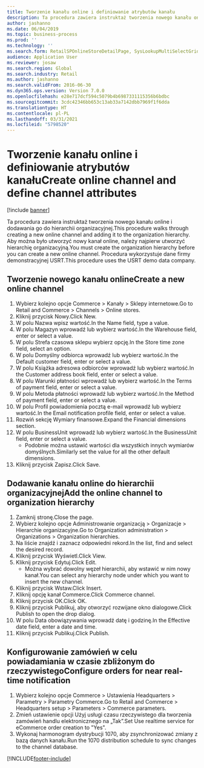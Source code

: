 ```yaml
---
title: Tworzenie kanału online i definiowanie atrybutów kanału
description: Ta procedura zawiera instruktaż tworzenia nowego kanału online i dodawania go do hierarchii organizacyjnej.
author: jashanno
ms.date: 06/04/2019
ms.topic: business-process
ms.prod: ''
ms.technology: ''
ms.search.form: RetailSPOnlineStoreDetailPage, SysLookupMultiSelectGrid, DimensionLookup, OMHierarchyManager, HierarchyDesigner, OMNodeSelection, HierarchyPublishAndCloseForm
audience: Application User
ms.reviewer: josaw
ms.search.region: Global
ms.search.industry: Retail
ms.author: jashanno
ms.search.validFrom: 2016-06-30
ms.dyn365.ops.version: Version 7.0.0
ms.openlocfilehash: e28e717dcf594c5079b4b6987331115356b6bdbc
ms.sourcegitcommit: 3cdc42346bb653c13ab33a7142dbb7969f1f6dda
ms.translationtype: HT
ms.contentlocale: pl-PL
ms.lasthandoff: 03/31/2021
ms.locfileid: "5798520"
---
```

# <a name="create-online-channel-and-define-channel-attributes"></a><span data-ttu-id="86c32-103">Tworzenie kanału online i definiowanie atrybutów kanału</span><span class="sxs-lookup"><span data-stu-id="86c32-103">Create online channel and define channel attributes</span></span>

[!include [banner](../includes/banner.md)]

<span data-ttu-id="86c32-104">Ta procedura zawiera instruktaż tworzenia nowego kanału online i dodawania go do hierarchii organizacyjnej.</span><span class="sxs-lookup"><span data-stu-id="86c32-104">This procedure walks through creating a new online channel and adding it to the organization hierarchy.</span></span> <span data-ttu-id="86c32-105">Aby można było utworzyć nowy kanał online, należy najpierw utworzyć hierarchię organizacyjną.</span><span class="sxs-lookup"><span data-stu-id="86c32-105">You must create the organization hierarchy before you can create a new online channel.</span></span> <span data-ttu-id="86c32-106">Procedura wykorzystuje dane firmy demonstracyjnej USRT.</span><span class="sxs-lookup"><span data-stu-id="86c32-106">This procedure uses the USRT demo data company.</span></span>


## <a name="create-a-new-online-channel"></a><span data-ttu-id="86c32-107">Tworzenie nowego kanału online</span><span class="sxs-lookup"><span data-stu-id="86c32-107">Create a new online channel</span></span>
1. <span data-ttu-id="86c32-108">Wybierz kolejno opcje Commerce > Kanały > Sklepy internetowe.</span><span class="sxs-lookup"><span data-stu-id="86c32-108">Go to Retail and Commerce > Channels > Online stores.</span></span>
2. <span data-ttu-id="86c32-109">Kliknij przycisk Nowy.</span><span class="sxs-lookup"><span data-stu-id="86c32-109">Click New.</span></span>
3. <span data-ttu-id="86c32-110">W polu Nazwa wpisz wartość.</span><span class="sxs-lookup"><span data-stu-id="86c32-110">In the Name field, type a value.</span></span>
4. <span data-ttu-id="86c32-111">W polu Magazyn wprowadź lub wybierz wartość.</span><span class="sxs-lookup"><span data-stu-id="86c32-111">In the Warehouse field, enter or select a value.</span></span>
5. <span data-ttu-id="86c32-112">W polu Strefa czasowa sklepu wybierz opcję.</span><span class="sxs-lookup"><span data-stu-id="86c32-112">In the Store time zone field, select an option.</span></span>
6. <span data-ttu-id="86c32-113">W polu Domyślny odbiorca wprowadź lub wybierz wartość.</span><span class="sxs-lookup"><span data-stu-id="86c32-113">In the Default customer field, enter or select a value.</span></span>
7. <span data-ttu-id="86c32-114">W polu Książka adresowa odbiorców wprowadź lub wybierz wartość.</span><span class="sxs-lookup"><span data-stu-id="86c32-114">In the Customer address book field, enter or select a value.</span></span>
8. <span data-ttu-id="86c32-115">W polu Warunki płatności wprowadź lub wybierz wartość.</span><span class="sxs-lookup"><span data-stu-id="86c32-115">In the Terms of payment field, enter or select a value.</span></span>
9. <span data-ttu-id="86c32-116">W polu Metoda płatności wprowadź lub wybierz wartość.</span><span class="sxs-lookup"><span data-stu-id="86c32-116">In the Method of payment field, enter or select a value.</span></span>
10. <span data-ttu-id="86c32-117">W polu Profil powiadomienia pocztą e-mail wprowadź lub wybierz wartość.</span><span class="sxs-lookup"><span data-stu-id="86c32-117">In the Email notification profile field, enter or select a value.</span></span>
11. <span data-ttu-id="86c32-118">Rozwiń sekcję Wymiary finansowe.</span><span class="sxs-lookup"><span data-stu-id="86c32-118">Expand the Financial dimensions section.</span></span>
12. <span data-ttu-id="86c32-119">W polu BusinessUnit wprowadź lub wybierz wartość.</span><span class="sxs-lookup"><span data-stu-id="86c32-119">In the BusinessUnit field, enter or select a value.</span></span>
    * <span data-ttu-id="86c32-120">Podobnie można ustawić wartości dla wszystkich innych wymiarów domyślnych.</span><span class="sxs-lookup"><span data-stu-id="86c32-120">Similarly set the value for all the other default dimensions.</span></span>  
13. <span data-ttu-id="86c32-121">Kliknij przycisk Zapisz.</span><span class="sxs-lookup"><span data-stu-id="86c32-121">Click Save.</span></span>

## <a name="add-the-online-channel-to-organization-hierarchy"></a><span data-ttu-id="86c32-122">Dodawanie kanału online do hierarchii organizacyjnej</span><span class="sxs-lookup"><span data-stu-id="86c32-122">Add the online channel to organization hierarchy</span></span>
1. <span data-ttu-id="86c32-123">Zamknij stronę.</span><span class="sxs-lookup"><span data-stu-id="86c32-123">Close the page.</span></span>
2. <span data-ttu-id="86c32-124">Wybierz kolejno opcje Administrowanie organizacją > Organizacje > Hierarchie organizacyjne.</span><span class="sxs-lookup"><span data-stu-id="86c32-124">Go to Organization administration > Organizations > Organization hierarchies.</span></span>
3. <span data-ttu-id="86c32-125">Na liście znajdź i zaznacz odpowiedni rekord.</span><span class="sxs-lookup"><span data-stu-id="86c32-125">In the list, find and select the desired record.</span></span>
4. <span data-ttu-id="86c32-126">Kliknij przycisk Wyświetl.</span><span class="sxs-lookup"><span data-stu-id="86c32-126">Click View.</span></span>
5. <span data-ttu-id="86c32-127">Kliknij przycisk Edytuj.</span><span class="sxs-lookup"><span data-stu-id="86c32-127">Click Edit.</span></span>
    * <span data-ttu-id="86c32-128">Można wybrać dowolny węzeł hierarchii, aby wstawić w nim nowy kanał.</span><span class="sxs-lookup"><span data-stu-id="86c32-128">You can select any hierarchy node under which you want to insert the new channel.</span></span>  
6. <span data-ttu-id="86c32-129">Kliknij przycisk Wstaw.</span><span class="sxs-lookup"><span data-stu-id="86c32-129">Click Insert.</span></span>
7. <span data-ttu-id="86c32-130">Kliknij opcję kanał Commerce.</span><span class="sxs-lookup"><span data-stu-id="86c32-130">Click Commerce channel.</span></span>
8. <span data-ttu-id="86c32-131">Kliknij przycisk OK.</span><span class="sxs-lookup"><span data-stu-id="86c32-131">Click OK.</span></span>
9. <span data-ttu-id="86c32-132">Kliknij przycisk Publikuj, aby otworzyć rozwijane okno dialogowe.</span><span class="sxs-lookup"><span data-stu-id="86c32-132">Click Publish to open the drop dialog.</span></span>
10. <span data-ttu-id="86c32-133">W polu Data obowiązywania wprowadź datę i godzinę.</span><span class="sxs-lookup"><span data-stu-id="86c32-133">In the Effective date field, enter a date and time.</span></span>
11. <span data-ttu-id="86c32-134">Kliknij przycisk Publikuj.</span><span class="sxs-lookup"><span data-stu-id="86c32-134">Click Publish.</span></span>

## <a name="configure-orders-for-near-real-time-notification"></a><span data-ttu-id="86c32-135">Konfigurowanie zamówień w celu powiadamiania w czasie zbliżonym do rzeczywistego</span><span class="sxs-lookup"><span data-stu-id="86c32-135">Configure orders for near real-time notification</span></span>
1. <span data-ttu-id="86c32-136">Wybierz kolejno opcje Commerce > Ustawienia Headquarters > Parametry > Parametry Commerce.</span><span class="sxs-lookup"><span data-stu-id="86c32-136">Go to Retail and Commerce  > Headquarters setup > Parameters > Commerce parameters.</span></span>
2. <span data-ttu-id="86c32-137">Zmień ustawienie opcji Użyj usługi czasu rzeczywistego dla tworzenia zamówień handlu elektronicznego na „Tak”.</span><span class="sxs-lookup"><span data-stu-id="86c32-137">Set Use realtime service for eCommerce order creation to "Yes".</span></span>
3. <span data-ttu-id="86c32-138">Wykonaj harmonogram dystrybucji 1070, aby zsynchronizować zmiany z bazą danych kanału.</span><span class="sxs-lookup"><span data-stu-id="86c32-138">Run the 1070 distribution schedule to sync changes to the channel database.</span></span> 




[!INCLUDE[footer-include](../../includes/footer-banner.md)]